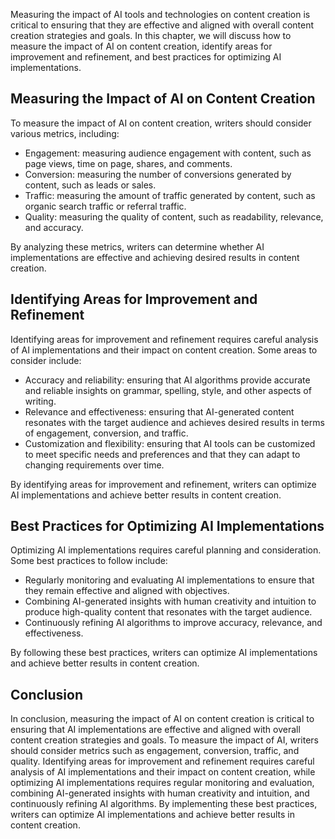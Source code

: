 
Measuring the impact of AI tools and technologies on content creation is critical to ensuring that they are effective and aligned with overall content creation strategies and goals. In this chapter, we will discuss how to measure the impact of AI on content creation, identify areas for improvement and refinement, and best practices for optimizing AI implementations.

Measuring the Impact of AI on Content Creation
----------------------------------------------

To measure the impact of AI on content creation, writers should consider various metrics, including:

* Engagement: measuring audience engagement with content, such as page views, time on page, shares, and comments.
* Conversion: measuring the number of conversions generated by content, such as leads or sales.
* Traffic: measuring the amount of traffic generated by content, such as organic search traffic or referral traffic.
* Quality: measuring the quality of content, such as readability, relevance, and accuracy.

By analyzing these metrics, writers can determine whether AI implementations are effective and achieving desired results in content creation.

Identifying Areas for Improvement and Refinement
------------------------------------------------

Identifying areas for improvement and refinement requires careful analysis of AI implementations and their impact on content creation. Some areas to consider include:

* Accuracy and reliability: ensuring that AI algorithms provide accurate and reliable insights on grammar, spelling, style, and other aspects of writing.
* Relevance and effectiveness: ensuring that AI-generated content resonates with the target audience and achieves desired results in terms of engagement, conversion, and traffic.
* Customization and flexibility: ensuring that AI tools can be customized to meet specific needs and preferences and that they can adapt to changing requirements over time.

By identifying areas for improvement and refinement, writers can optimize AI implementations and achieve better results in content creation.

Best Practices for Optimizing AI Implementations
------------------------------------------------

Optimizing AI implementations requires careful planning and consideration. Some best practices to follow include:

* Regularly monitoring and evaluating AI implementations to ensure that they remain effective and aligned with objectives.
* Combining AI-generated insights with human creativity and intuition to produce high-quality content that resonates with the target audience.
* Continuously refining AI algorithms to improve accuracy, relevance, and effectiveness.

By following these best practices, writers can optimize AI implementations and achieve better results in content creation.

Conclusion
----------

In conclusion, measuring the impact of AI on content creation is critical to ensuring that AI implementations are effective and aligned with overall content creation strategies and goals. To measure the impact of AI, writers should consider metrics such as engagement, conversion, traffic, and quality. Identifying areas for improvement and refinement requires careful analysis of AI implementations and their impact on content creation, while optimizing AI implementations requires regular monitoring and evaluation, combining AI-generated insights with human creativity and intuition, and continuously refining AI algorithms. By implementing these best practices, writers can optimize AI implementations and achieve better results in content creation.
